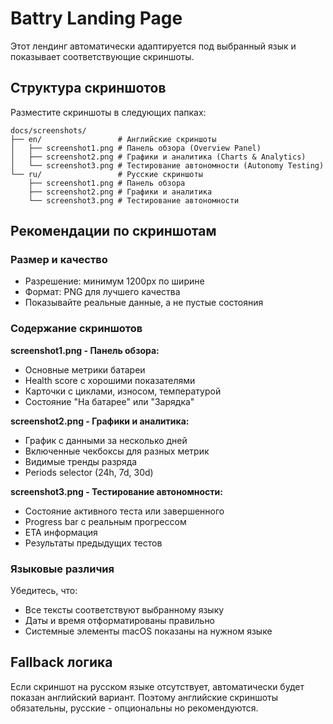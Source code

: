 # Battry Landing Page

Этот лендинг автоматически адаптируется под выбранный язык и показывает соответствующие скриншоты.

## Структура скриншотов

Разместите скриншоты в следующих папках:

```
docs/screenshots/
├── en/                 # Английские скриншоты
│   ├── screenshot1.png # Панель обзора (Overview Panel)
│   ├── screenshot2.png # Графики и аналитика (Charts & Analytics)  
│   └── screenshot3.png # Тестирование автономности (Autonomy Testing)
└── ru/                 # Русские скриншоты
    ├── screenshot1.png # Панель обзора
    ├── screenshot2.png # Графики и аналитика
    └── screenshot3.png # Тестирование автономности
```

## Рекомендации по скриншотам

### Размер и качество
- Разрешение: минимум 1200px по ширине
- Формат: PNG для лучшего качества
- Показывайте реальные данные, а не пустые состояния

### Содержание скриншотов

**screenshot1.png - Панель обзора:**
- Основные метрики батареи
- Health score с хорошими показателями
- Карточки с циклами, износом, температурой
- Состояние "На батарее" или "Зарядка"

**screenshot2.png - Графики и аналитика:**
- График с данными за несколько дней
- Включенные чекбоксы для разных метрик
- Видимые тренды разряда
- Periods selector (24h, 7d, 30d)

**screenshot3.png - Тестирование автономности:**
- Состояние активного теста или завершенного
- Progress bar с реальным прогрессом
- ETA информация
- Результаты предыдущих тестов

### Языковые различия

Убедитесь, что:
- Все тексты соответствуют выбранному языку
- Даты и время отформатированы правильно
- Системные элементы macOS показаны на нужном языке

## Fallback логика

Если скриншот на русском языке отсутствует, автоматически будет показан английский вариант. Поэтому английские скриншоты обязательны, русские - опциональны но рекомендуются.